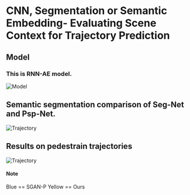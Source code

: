 # CNN, Segmentation or Semantic Embedding- Evaluating Scene Context for Trajectory Prediction


## Model 
### This is RNN-AE model.
![Model](https://github.com/arsalhuda24/VAE-Trajectory-Prediction/blob/master/model.png)


## Semantic segmentation comparison of Seg-Net and Psp-Net. 
![Trajectory](https://github.com/arsalhuda24/VAE-Trajectory-Prediction/blob/master/PSP-NET.png)


## Results on pedestrain trajectories 
![Trajectory](https://github.com/arsalhuda24/VAE-Trajectory-Prediction/blob/master/results.png)
#### Note 
Blue == SGAN-P
Yellow == Ours
